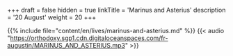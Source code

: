 +++
draft = false
hidden = true
linkTitle = 'Marinus and Asterius'
description = '20 August'
weight = 20
+++

{{% include file="content/en/lives/marinus-and-asterius.md" %}}
{{< audio "https://orthodoxy.sgp1.cdn.digitaloceanspaces.com/fr-augustin/MARINUS_AND_ASTERIUS.mp3" >}}
